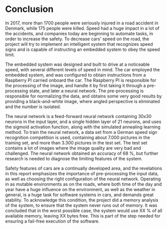 # Conclusion
In 2017, more than 1700 people were seriously injured in a road accident in Denmark, while 175 people were killed.
Speed had a huge impact in a lot of the accidents, and companies today are beginning to automate tasks, in order to increase the safety.
To decrease cars' speed on the road, the project will try to implement an intelligent system that recognizes speed signs and is capable of instructing an embedded system to obey the speed limit.

The embedded system was designed and built to drive at a noticeable speed, with several different levels of speed in mind.
The car employed the embedded system, and was configured to obtain instructions from a Raspberry PI carried onboard the car.
The Raspberry PI is responsible for the processing of the image, and handle it by first taking it through a pre-processing state, and later a neural network.
The pre-processing is responsible for normalizing the data, and obtains some very good results by providing a black-and-white image, where angled perspective is eliminated and the number is isolated.

The neural network is a feed-forward neural network containing 30x30 neurons in the input layer, and a single hidden layer of 21 neurons, and uses the sigmoid activation function, along with the simulated annealing learning method.
To train the neural network, a data set from a German speed sign recognition competition is used, containing about 7.000 pictures in the training set, and more than 3.300 pictures in the test set.
The test set contains a lot of images where the image quality are very bad and challenged. 
The neural network obtained an accuracy of 68 %, but further research is needed to diagnose the limiting features of the system.

Safety features of cars are a continually developed area, and the revelations in this report emphasizes the importance of pre-processing the input data, as well as choosing the right configuration of the neural network.
Operating in as mutable environments as on the roads, where both time of the day and year have a huge influence on the environment, as well as the weather in general, is a huge task for software systems in cars, and demands great stability.
To acknowledge this condition, the project did a memory analysis of the system, to ensure that the system never runs out of memory.
It was concluded that in the worst possible case, the system would use XX % of all available memory, leaving XX bytes free.
This is part of the step needed for ensuring a fail-free execution of the software.
